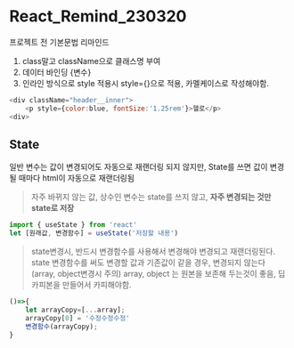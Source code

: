 # React_Remind_230320

프로젝트 전 기본문법 리마인드 

1. class말고 className으로 클래스명 부여
2. 데이터 바인딩 {변수}
3. 인라인 방식으로 style 적용시 style={}으로 적용, 카멜케이스로 작성해야함.
```js
<div className="header__inner">
    <p style={color:blue, fontSize:'1.25rem'}>헬로</p>
<div>
```

## State

일반 변수는 값이 변경되어도 자동으로 재랜더링 되지 않지만, State를 쓰면 값이 변경될 때마다 html이 자동으로 재랜더링됨

> 자주 바뀌지 않는 값, 상수인 변수는 state를 쓰지 않고, **자주 변경되는 것만 state로 저장**

``` js
import { useState } from 'react'
let [원래값, 변경함수] = useState('저장할 내용')
```
>state변경시, 반드시 변경함수를 사용해서 변경해야 변경되고 재랜더링된다. 
>state 변경함수를 써도 변경할 값과 기존값이 같을 경우, 변경되지 않는다 (array, object변경시 주의)
array, object 는 원본을 보존해 두는것이 좋음, 딥카피본을 만들어서 카피해야함.

```js
()=>{
    let arrayCopy=[...array];
    arrayCopy[0] = '수정수정수정'
    변경함수(arrayCopy);
}
```
